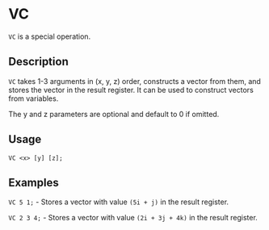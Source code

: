 # VC

`VC` is a special operation.

## Description

`VC` takes 1-3 arguments in (x, y, z) order, constructs a vector from them, and stores the vector in the result register.
It can be used to construct vectors from variables.

The y and z parameters are optional and default to 0 if omitted.

## Usage

`VC <x> [y] [z];`

## Examples

`VC 5 1;` - Stores a vector with value `(5i + j)` in the result register.

`VC 2 3 4;` - Stores a vector with value `(2i + 3j + 4k)` in the result register.

